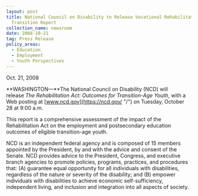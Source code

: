 ```yaml
---
layout: post
title: National Council on Disability to Release Vocational Rehabilitation Youth
  Transition Report
collection_name: newsroom
date: 2008-10-21
tag: Press Release
policy_areas:
  - Education
  - Employment
  - Youth Perspectives
---
```

O﻿ct. 21, 2008

**WASHINGTON—**The National Council on Disability (NCD) will release *The Rehabilitation Act: Outcomes for Transition-Age Youth*, with a Web posting at [www.ncd.gov](https://ncd.gov/ "/") on Tuesday, October 28 at 9:00 a.m.

This report is a comprehensive assessment of the impact of the Rehabilitation Act on the employment and postsecondary education outcomes of eligible transition-age youth.

NCD is an independent federal agency and is composed of 15 members appointed by the President, by and with the advice and consent of the Senate. NCD provides advice to the President, Congress, and executive branch agencies to promote policies, programs, practices, and procedures that: (A) guarantee equal opportunity for all individuals with disabilities, regardless of the nature or severity of the disability; and (B) empower individuals with disabilities to achieve economic self-sufficiency, independent living, and inclusion and integration into all aspects of society.
